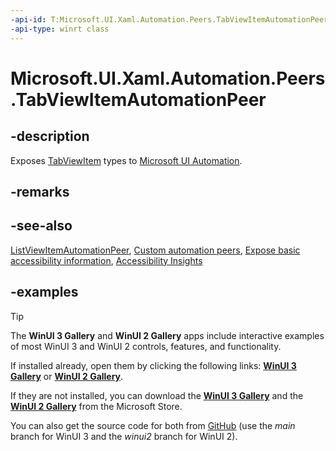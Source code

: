 ```yaml
---
-api-id: T:Microsoft.UI.Xaml.Automation.Peers.TabViewItemAutomationPeer
-api-type: winrt class
---
```


# Microsoft.UI.Xaml.Automation.Peers.TabViewItemAutomationPeer

<!--
public class TabViewItemAutomationPeer : Windows.UI.Xaml.Automation.Peers.ListViewItemAutomationPeer
-->

## -description

Exposes [TabViewItem](../microsoft.ui.xaml.controls/tabviewitem.md) types to [Microsoft UI Automation](/windows/win32/winauto/entry-uiauto-win32).

## -remarks

## -see-also

[ListViewItemAutomationPeer](/uwp/api/windows.ui.xaml.automation.peers.listviewitemautomationpeer), [Custom automation peers](/windows/apps/design/accessibility/custom-automation-peers), [Expose basic accessibility information](/windows/apps/design/accessibility/basic-accessibility-information), [Accessibility Insights](https://accessibilityinsights.io/)

## -examples

> [!TIP]
> The **WinUI 3 Gallery** and **WinUI 2 Gallery** apps include interactive examples of most WinUI 3 and WinUI 2 controls, features, and functionality.
>
> If installed already, open them by clicking the following links: [**WinUI 3 Gallery**](winui3gallery:/item/AutomationProperties) or [**WinUI 2 Gallery**](winui2gallery:/item/AutomationProperties).
>
> If they are not installed, you can download the [**WinUI 3 Gallery**](https://www.microsoft.com/store/productId/9P3JFPWWDZRC) and the [**WinUI 2 Gallery**](https://www.microsoft.com/store/productId/9MSVH128X2ZT) from the Microsoft Store.
>
> You can also get the source code for both from [GitHub](https://github.com/Microsoft/WinUI-Gallery) (use the *main* branch for WinUI 3 and the *winui2* branch for WinUI 2).

